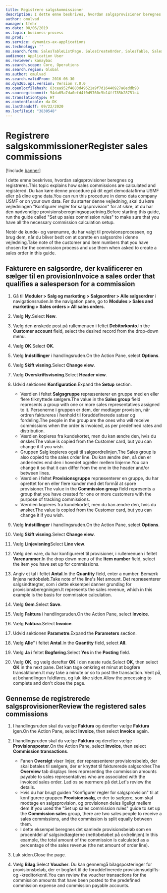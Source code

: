 ```yaml
---
title: Registrere salgskommissioner
description: I dette emne beskrives, hvordan salgsprovisioner beregnes og registreres.
author: omulvad
manager: tfehr
ms.date: 08/06/2019
ms.topic: business-process
ms.prod: ''
ms.service: dynamics-ax-applications
ms.technology: ''
ms.search.form: SalesTableListPage, SalesCreateOrder, SalesTable, SalesEditLines,  CustInvoiceJournal, CommissionTrans, LedgerTransVoucher, CustClassificationGroup
audience: Application User
ms.reviewer: kamaybac
ms.search.scope: Core, Operations
ms.search.region: Global
ms.author: omulvad
ms.search.validFrom: 2016-06-30
ms.dyn365.ops.version: Version 7.0.0
ms.openlocfilehash: 83cea952f4883d49621a9f7d16440927a8eddb98
ms.sourcegitcommit: 54da65a7da0efd4f0d9760c5b14ff785b28751c4
ms.translationtype: HT
ms.contentlocale: da-DK
ms.lasthandoff: 09/22/2020
ms.locfileid: "3830548"
---
```

# <a name="register-sales-commissions"></a><span data-ttu-id="fdb6f-103">Registrere salgskommissioner</span><span class="sxs-lookup"><span data-stu-id="fdb6f-103">Register sales commissions</span></span>

[!include [banner](../../includes/banner.md)]

<span data-ttu-id="fdb6f-104">I dette emne beskrives, hvordan salgsprovisioner beregnes og registreres.</span><span class="sxs-lookup"><span data-stu-id="fdb6f-104">This topic explains how sales commissions are calculated and registered.</span></span> <span data-ttu-id="fdb6f-105">Du kan køre denne procedure på dit eget demodatafirma USMF eller på dine egne data.</span><span class="sxs-lookup"><span data-stu-id="fdb6f-105">You can run this procedure in demo data company USMF or on your own data.</span></span> <span data-ttu-id="fdb6f-106">Før du starter denne vejledning, skal du køre vejledningen "Konfigurer regler for salgsprovision" for at sikre, at du har den nødvendige provisionsberegningsopsætning.</span><span class="sxs-lookup"><span data-stu-id="fdb6f-106">Before starting this guide, run the guide called "Set up sales commission rules" to make sure that you have all the necessary commission calculation setup.</span></span>

<span data-ttu-id="fdb6f-107">Notér de kunde- og varenumre, du har valgt til provisionsprocessen, og brug dem, når du bliver bedt om at oprette en salgsordre i denne vejledning.</span><span class="sxs-lookup"><span data-stu-id="fdb6f-107">Take note of the customer and item numbers that you have chosen for the commission process and use them when asked to create a sales order in this guide.</span></span>


## <a name="invoice-a-sales-order-that-qualifies-a-salesperson-for-a-commission"></a><span data-ttu-id="fdb6f-108">Fakturere en salgsordre, der kvalificerer en sælger til en provision</span><span class="sxs-lookup"><span data-stu-id="fdb6f-108">Invoice a sales order that qualifies a salesperson for a commission</span></span>
1. <span data-ttu-id="fdb6f-109">Gå til **Moduler > Salg og marketing > Salgsordrer > Alle salgsordrer** i navigationsruden.</span><span class="sxs-lookup"><span data-stu-id="fdb6f-109">In the navigation pane, go to **Modules > Sales and marketing > Sales orders > All sales orders**.</span></span>
2. <span data-ttu-id="fdb6f-110">Vælg **Ny**.</span><span class="sxs-lookup"><span data-stu-id="fdb6f-110">Select **New**.</span></span>
3. <span data-ttu-id="fdb6f-111">Vælg den ønskede post på rullemenuen i feltet **Debitorkonto**.</span><span class="sxs-lookup"><span data-stu-id="fdb6f-111">In the **Customer account** field, select the desired record from the drop-down menu.</span></span>
4. <span data-ttu-id="fdb6f-112">Vælg **OK**.</span><span class="sxs-lookup"><span data-stu-id="fdb6f-112">Select **OK**.</span></span>
5. <span data-ttu-id="fdb6f-113">Vælg **Indstillinger** i handlingsruden.</span><span class="sxs-lookup"><span data-stu-id="fdb6f-113">On the Action Pane, select **Options**.</span></span>
6. <span data-ttu-id="fdb6f-114">Vælg **Skift visning**.</span><span class="sxs-lookup"><span data-stu-id="fdb6f-114">Select **Change view**.</span></span>
7. <span data-ttu-id="fdb6f-115">Vælg **Overskriftsvisning**.</span><span class="sxs-lookup"><span data-stu-id="fdb6f-115">Select **Header view**.</span></span>
8. <span data-ttu-id="fdb6f-116">Udvid sektionen **Konfiguration**.</span><span class="sxs-lookup"><span data-stu-id="fdb6f-116">Expand the **Setup** section.</span></span>

    - <span data-ttu-id="fdb6f-117">Værdien i feltet **Salgsgruppe** repræsenterer en gruppe med en eller flere tilknyttede sælgere.</span><span class="sxs-lookup"><span data-stu-id="fdb6f-117">The value in the **Sales group** field represents a group with one or more sales representatives assigned to it.</span></span> <span data-ttu-id="fdb6f-118">Personerne i gruppen er dem, der modtager provision, når ordren faktureres i henhold til foruddefinerede satser og fordeling.</span><span class="sxs-lookup"><span data-stu-id="fdb6f-118">The people in the group are the ones who will receive commissions when the order is invoiced, as per predefined rates and distribution.</span></span>   
    - <span data-ttu-id="fdb6f-119">Værdien kopieres fra kundekortet, men du kan ændre den, hvis du ønsker.</span><span class="sxs-lookup"><span data-stu-id="fdb6f-119">The value is copied from the Customer card, but you can change it if you wish.</span></span>  
    - <span data-ttu-id="fdb6f-120">Gruppen Salg kopieres også til salgsordrelinjen.</span><span class="sxs-lookup"><span data-stu-id="fdb6f-120">The Sales group is also copied to the sales order line.</span></span> <span data-ttu-id="fdb6f-121">Du kan ændre den, så den er anderledes end den i hovedet og/eller mellem linjerne.</span><span class="sxs-lookup"><span data-stu-id="fdb6f-121">You can change it so that it can differ from the one in the header and/or between lines.</span></span>  
    - <span data-ttu-id="fdb6f-122">Værdien i feltet **Provisionsgruppe** repræsenterer en gruppe, du har oprettet for en eller flere kunder med det formål at spore provisioner.</span><span class="sxs-lookup"><span data-stu-id="fdb6f-122">The value in the **Commission group** field represents a group that you have created for one or more customers with the purpose of tracking commissions.</span></span>   
    - <span data-ttu-id="fdb6f-123">Værdien kopieres fra kundekortet, men du kan ændre den, hvis du ønsker.</span><span class="sxs-lookup"><span data-stu-id="fdb6f-123">The value is copied from the Customer card, but you can change it if you wish.</span></span>   

9. <span data-ttu-id="fdb6f-124">Vælg **Indstillinger** i handlingsruden.</span><span class="sxs-lookup"><span data-stu-id="fdb6f-124">On the Action Pane, select **Options**.</span></span>
10. <span data-ttu-id="fdb6f-125">Vælg **Skift visning**.</span><span class="sxs-lookup"><span data-stu-id="fdb6f-125">Select **Change view**.</span></span>
11. <span data-ttu-id="fdb6f-126">Vælg **Linjevisning**</span><span class="sxs-lookup"><span data-stu-id="fdb6f-126">Select **Line view**.</span></span>
12. <span data-ttu-id="fdb6f-127">Vælg den vare, du har konfigureret til provisioner, i rullemenuen i feltet **Varenummer**.</span><span class="sxs-lookup"><span data-stu-id="fdb6f-127">In the drop down menu of the **Item number** field, select the item you have set up for commissions.</span></span> 
13. <span data-ttu-id="fdb6f-128">Angiv et tal i feltet **Antal**.</span><span class="sxs-lookup"><span data-stu-id="fdb6f-128">In the **Quantity** field, enter a number.</span></span> <span data-ttu-id="fdb6f-129">Bemærk linjens nettobeløb.</span><span class="sxs-lookup"><span data-stu-id="fdb6f-129">Take note of the line's Net amount.</span></span> <span data-ttu-id="fdb6f-130">Det repræsenterer salgsindtægter, som i dette eksempel danner grundlag for provisionsberegningen.</span><span class="sxs-lookup"><span data-stu-id="fdb6f-130">It represents the sales revenue, which in this example is the basis for commission calculation.</span></span>  
14. <span data-ttu-id="fdb6f-131">Vælg **Gem**.</span><span class="sxs-lookup"><span data-stu-id="fdb6f-131">Select **Save**.</span></span>
15. <span data-ttu-id="fdb6f-132">Vælg **Faktura** i handlingsruden.</span><span class="sxs-lookup"><span data-stu-id="fdb6f-132">On the Action Pane, select **Invoice**.</span></span>
16. <span data-ttu-id="fdb6f-133">Vælg **Faktura**.</span><span class="sxs-lookup"><span data-stu-id="fdb6f-133">Select **Invoice**.</span></span>
17. <span data-ttu-id="fdb6f-134">Udvid sektionen **Parametre**.</span><span class="sxs-lookup"><span data-stu-id="fdb6f-134">Expand the **Parameters** section.</span></span>
18. <span data-ttu-id="fdb6f-135">Vælg **Alle**" i feltet **Antal**.</span><span class="sxs-lookup"><span data-stu-id="fdb6f-135">In the **Quantity** field, select **All**.</span></span>
19. <span data-ttu-id="fdb6f-136">Vælg **Ja** i feltet **Bogføring**.</span><span class="sxs-lookup"><span data-stu-id="fdb6f-136">Select **Yes** in the **Posting** field.</span></span>
20. <span data-ttu-id="fdb6f-137">Vælg **OK**, og vælg derefter **OK** i den næste rude.</span><span class="sxs-lookup"><span data-stu-id="fdb6f-137">Select **OK**, then select **OK** in the next pane.</span></span> <span data-ttu-id="fdb6f-138">Det kan tage omkring et minut at bogføre transaktionen.</span><span class="sxs-lookup"><span data-stu-id="fdb6f-138">It may take a minute or so to post the transaction.</span></span> <span data-ttu-id="fdb6f-139">Vent på, at behandlingen fuldføres, og luk ikke siden.</span><span class="sxs-lookup"><span data-stu-id="fdb6f-139">Allow the processing to complete and don't close the page.</span></span>  

## <a name="review-the-registered-sales-commissions"></a><span data-ttu-id="fdb6f-140">Gennemse de registrerede salgsprovisioner</span><span class="sxs-lookup"><span data-stu-id="fdb6f-140">Review the registered sales commissions</span></span>
1. <span data-ttu-id="fdb6f-141">I handlingsruden skal du vælge **Faktura** og derefter vælge **Faktura** igen.</span><span class="sxs-lookup"><span data-stu-id="fdb6f-141">On the Action Pane, select **Invoice**, then select **Invoice** again.</span></span>
2. <span data-ttu-id="fdb6f-142">I handlingsruden skal du vælge **Faktura** og derefter vælge **Provisionsposter**.</span><span class="sxs-lookup"><span data-stu-id="fdb6f-142">On the Action Pane, select **Invoice**, then select **Commission transactions**.</span></span>

    - <span data-ttu-id="fdb6f-143">Fanen **Oversigt** viser linjer, der repræsenterer provisionsbeløb, der skal betales til sælgere, der er knyttet til fakturerede salgsordrer.</span><span class="sxs-lookup"><span data-stu-id="fdb6f-143">The **Overview** tab displays lines representing the commission amounts payable to sales representatives who are associated with the invoiced sales order.</span></span> <span data-ttu-id="fdb6f-144">Lad os se nærmere på det.</span><span class="sxs-lookup"><span data-stu-id="fdb6f-144">Let's review the details.</span></span>  
    - <span data-ttu-id="fdb6f-145">Hvis du har brugt guiden "Konfigurer regler for salgsprovision" til at konfigurere gruppen **Provisionssalg**, er der to sælgere, som skal modtage en salgsprovision, og provisionen deles ligeligt mellem dem.</span><span class="sxs-lookup"><span data-stu-id="fdb6f-145">If you used the "Set up sales commission rules" guide to set up the **Commission sales** group, there are two sales people to receive a sales commissions, and the commission is split equally between them.</span></span>  
    - <span data-ttu-id="fdb6f-146">I dette eksempel beregnes det samlede provisionsbeløb som en procentdel af salgsindtægterne (nettobeløbet på ordrelinjen).</span><span class="sxs-lookup"><span data-stu-id="fdb6f-146">In this example, the total amount of the commission is calculated as a percentage of the sales revenue (the net amount of order line).</span></span>  
3. <span data-ttu-id="fdb6f-147">Luk siden.</span><span class="sxs-lookup"><span data-stu-id="fdb6f-147">Close the page.</span></span>
4. <span data-ttu-id="fdb6f-148">Vælg **Bilag**.</span><span class="sxs-lookup"><span data-stu-id="fdb6f-148">Select **Voucher**.</span></span> <span data-ttu-id="fdb6f-149">Du kan gennemgå bilagsposteringer for provisionsbeløb, der er bogført til de foruddefinerede provisionsudgifts- og -kreditorkonti.</span><span class="sxs-lookup"><span data-stu-id="fdb6f-149">You can review the voucher transactions for the commission amounts that have been posted to the predefined commission expense and commission payable accounts.</span></span>  

